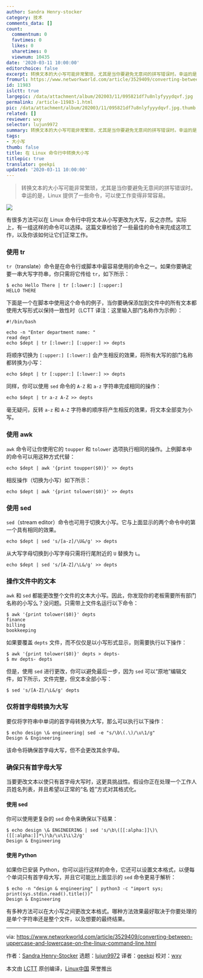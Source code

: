 ```yaml
---
author: Sandra Henry-stocker
category: 技术
comments_data: []
count:
  commentnum: 0
  favtimes: 0
  likes: 0
  sharetimes: 0
  viewnum: 10435
date: '2020-03-11 10:00:00'
editorchoice: false
excerpt: 转换文本的大小写可能非常繁琐，尤其是当你要避免无意间的拼写错误时。幸运的是，Linux 提供了一些命令，可以使工作变得非常容易。
fromurl: https://www.networkworld.com/article/3529409/converting-between-uppercase-and-lowercase-on-the-linux-command-line.html
id: 11983
islctt: true
largepic: /data/attachment/album/202003/11/095821df7u8nlyfyyydqvf.jpg
permalink: /article-11983-1.html
pic: /data/attachment/album/202003/11/095821df7u8nlyfyyydqvf.jpg.thumb.jpg
related: []
reviewer: wxy
selector: lujun9972
summary: 转换文本的大小写可能非常繁琐，尤其是当你要避免无意间的拼写错误时。幸运的是，Linux 提供了一些命令，可以使工作变得非常容易。
tags:
- 大小写
thumb: false
title: 在 Linux 命令行中转换大小写
titlepic: true
translator: geekpi
updated: '2020-03-11 10:00:00'
---
```



> 
> 转换文本的大小写可能非常繁琐，尤其是当你要避免无意间的拼写错误时。幸运的是，Linux 提供了一些命令，可以使工作变得非常容易。
> 
> 
> 


![](/data/attachment/album/202003/11/095821df7u8nlyfyyydqvf.jpg)


有很多方法可以在 Linux 命令行中将文本从小写更改为大写，反之亦然。实际上，有一组这样的命令可以选择。这篇文章检验了一些最佳的命令来完成这项工作，以及你该如何让它们正常工作。


### 使用 tr


`tr`（translate）命令是在命令行或脚本中最容易使用的命令之一。如果你要确定要一串大写字符串，你只需将它传给 `tr`，如下所示：



```
$ echo Hello There | tr [:lower:] [:upper:]
HELLO THERE
```

下面是一个在脚本中使用这个命令的例子，当你要确保添加到文件中的所有文本都使用大写形式以保持一致性时（LCTT 译注：这里输入部门名称作为示例）：



```
#!/bin/bash

echo -n "Enter department name: "
read dept
echo $dept | tr [:lower:] [:upper:] >> depts
```

将顺序切换为 `[:upper:] [:lower:]` 会产生相反的效果，将所有大写的部门名称都转换为小写：



```
echo $dept | tr [:upper:] [:lower:] >> depts
```

同样，你可以使用 `sed` 命令的 `A-Z` 和 `a-z` 字符串完成相同的操作：



```
echo $dept | tr a-z A-Z >> depts
```

毫无疑问，反转 `a-z` 和 `A-Z` 字符串的顺序将产生相反的效果，将文本全部变为小写。


### 使用 awk


`awk` 命令可让你使用它的 `toupper` 和 `tolower` 选项执行相同的操作。上例脚本中的命令可以用这种方式代替：



```
echo $dept | awk '{print toupper($0)}' >> depts
```

相反操作（切换为小写）如下所示：



```
echo $dept | awk '{print tolower($0)}' >> depts
```

### 使用 sed


`sed`（stream editor）命令也可用于切换大小写。它与上面显示的两个命令中的第一个具有相同的效果。



```
echo $dept | sed 's/[a-z]/\U&/g' >> depts
```

从大写字母切换到小写字母只需将行尾附近的 `U` 替换为 `L`。



```
echo $dept | sed 's/[A-Z]/\L&/g' >> depts
```

### 操作文件中的文本


`awk` 和 `sed` 都能更改整个文件的文本大小写。因此，你发现你的老板需要所有部门名称的小写么？没问题。只需带上文件名运行以下命令：



```
$ awk '{print tolower($0)}' depts
finance
billing
bookkeeping
```

如果要覆盖 `depts` 文件，而不仅仅是以小写形式显示，则需要执行以下操作：



```
$ awk '{print tolower($0)}' depts > depts-
$ mv depts- depts
```

但是，使用 `sed` 进行更改，你可以避免最后一步，因为 `sed` 可以“原地”编辑文件，如下所示，文件完整，但文本全部小写：



```
$ sed 's/[A-Z]/\L&/g' depts
```

### 仅将首字母转换为大写


要仅将字符串中单词的首字母转换为大写，那么可以执行以下操作：



```
$ echo design \& engineering| sed -e "s/\b\(.\)/\u\1/g"
Design & Engineering
```

该命令将确保首字母大写，但不会更改其余字母。


### 确保只有首字母大写


当要更改文本以使只有首字母大写时，这更具挑战性。假设你正在处理一个工作人员姓名列表，并且希望以正常的“名 姓”方式对其格式化。


#### 使用 sed


你可以使用更复杂的 `sed` 命令来确保以下结果：



```
$ echo design \& ENGINEERING | sed 's/\b\([[:alpha:]]\)\([[:alpha:]]*\)\b/\u\1\L\2/g'
Design & Engineering
```

#### 使用 Python


如果你已安装 Python，你可以运行这样的命令，它还可以设置文本格式，以便每个单词只有首字母大写，并且它可能比上面显示的 `sed` 命令更易于解析：



```
$ echo -n "design & engineering" | python3 -c "import sys; print(sys.stdin.read().title())"
Design & Engineering
```

有多种方法可以在大小写之间更改文本格式。哪种方法效果最好取决于你要处理的是单个字符串还是整个文件，以及想要的最终结果。




---


via: <https://www.networkworld.com/article/3529409/converting-between-uppercase-and-lowercase-on-the-linux-command-line.html>


作者：[Sandra Henry-Stocker](https://www.networkworld.com/author/Sandra-Henry_Stocker/) 选题：[lujun9972](https://github.com/lujun9972) 译者：[geekpi](https://github.com/geekpi) 校对：[wxy](https://github.com/wxy)


本文由 [LCTT](https://github.com/LCTT/TranslateProject) 原创编译，[Linux中国](https://linux.cn/) 荣誉推出